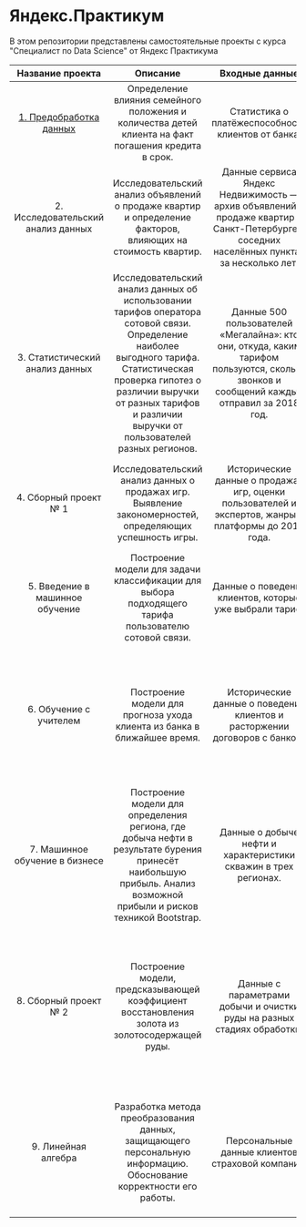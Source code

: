 # Яндекс.Практикум 

В этом репозитории представлены самостоятельные проекты с курса "Специалист по Data Science" от Яндекс Практикума

| Название проекта                   | Описание                                                                                                                                                                                                                                           | Входные данные                                                                                                                              | Навыки                                                                                                                                                                             | Инструменты                         |
|:----------------------------------:|:--------------------------------------------------------------------------------------------------------------------------------------------------------------------------------------------------------------------------------------------------:|:-------------------------------------------------------------------------------------------------------------------------------------------:|:----------------------------------------------------------------------------------------------------------------------------------------------------------------------------------:|:-----------------------------------:|
| [1. Предобработка данных](https://github.com/RenatZiganshin/Yandex.Practicum/tree/main/01.%20%D0%9F%D1%80%D0%B5%D0%B4%D0%BE%D0%B1%D1%80%D0%B0%D0%B1%D0%BE%D1%82%D0%BA%D0%B0%20%D0%B4%D0%B0%D0%BD%D0%BD%D1%8B%D1%85)            | Определение влияния семейного положения и количества детей клиента на факт погашения кредита в срок.                                                                                                                                               | Статистика о платёжеспособности клиентов от банка.                                                                                          | Предобработка данных, лемматизация                                                                                                                                                 | Pandas, Mystem                      |
| 2. Исследовательский анализ данных | Исследовательский анализ объявлений о продаже квартир и определение факторов, влияющих на стоимость квартир.                                                                                                                                       | Данные сервиса Яндекс Недвижимость — архив объявлений о продаже квартир в Санкт-Петербурге и соседних населённых пунктах за несколько лет.  | Предобработка данных, исследовательский анализ данных, визуализация данных                                                                                                         | Pandas, Matplotlib                  |
| 3. Статистический анализ данных    | Исследовательский анализ данных об использовании тарифов оператора сотовой связи. Определение наиболее выгодного тарифа. Статистическая проверка гипотез о различии выручки от разных тарифов и различии выручки от пользователей разных регионов. | Данные 500 пользователей «Мегалайна»: кто они, откуда, каким тарифом пользуются, сколько звонков и сообщений каждый отправил за 2018 год.   | Предобработка данных, статистическая проверка гипотез.                                                                                                                             | Pandas, Matplotlib, SciPy           |
| 4. Сборный проект № 1              | Исследовательский анализ данных о продажах игр. Выявление закономерностей, определяющих успешность игры.                                                                                                                                           | Исторические данные о продажах игр, оценки пользователей и экспертов, жанры и платформы до 2016 года.                                       | Предобработка данных, исследовательский анализ данных, визуализация данных, статистическая проверка гипотез.                                                                       | Pandas, Matplotlib, SciPy           |
| 5. Введение в машинное обучение    | Построение модели для задачи классификации для выбора подходящего тарифа пользователю сотовой связи.                                                                                                                                               | Данные о поведении клиентов, которые уже выбрали тариф.                                                                                     | Машинное обучение, логистическая регрессия, дерево решений, случайный лес, проверка модели на адекватность.                                                                        | Pandas, NumPy, Sklearn              |
| 6. Обучение с учителем             | Построение модели для прогноза ухода клиента из банка в ближайшее время.                                                                                                                                                                           | Исторические данные о поведении клиентов и расторжении договоров с банком.                                                                  | Предобработка данных,машинное обучение, логистическая регрессия, дерево решений, случайный лес, борьба с дисбалансом классов, построение кривой ROC-AUC.                           | Pandas, NumPy, Sklearn, Matplotlib  |
| 7. Машинное обучение в бизнесе     | Построение модели для определения региона, где добыча нефти в результате бурения принесёт наибольшую прибыль. Анализ возможной прибыли и рисков техникой Bootstrap.                                                                                | Данные о добыче нефти и характеристики скважин в трех регионах.                                                                             | Исследовательский анализ данных, машинное обучение, линейная регрессия, Bootstrap.                                                                                                 | Pandas, NumPy, Sklearn              |
| 8. Сборный проект № 2              | Построение модели, предсказывающей коэффициент восстановления золота из золотосодержащей руды.                                                                                                                                                     | Данные с параметрами добычи и очистки руды на разных стадиях обработки.                                                                     | Предобработка данных, исследовательский анализ данных, визуализация данных, статистическая проверка гипотез, машинное обучение, линейная регрессия, дерево решений, случайный лес. | Pandas, NumPy, Sklearn, Matplotlib  |
| 9. Линейная алгебра                | Разработка метода преобразования данных, защищающего персональную информацию. Обоснование корректности его работы.                                                                                                                                 | Персональные данные клиентов страховой компании.                                                                                            | Предобработка данных, разработка алгоритма преобразования данных, оценка влияния шифрования данных на результаты машинного обучения.                                               | Pandas, NumPy, Sklearn, Matplotlib  |
